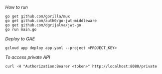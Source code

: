 *How to run*

```
go get github.com/gorilla/mux
go get github.com/auth0/go-jwt-middleware
go get github.com/dgrijalva/jwt-go
go run main.go

```

*Deploy to GAE*

```
gcloud app deploy app.yaml --project <PROJECT_KEY>
```

*To access private API*
```
curl -H "Authorization:Bearer <token>" http://localhost:8080/private
```
